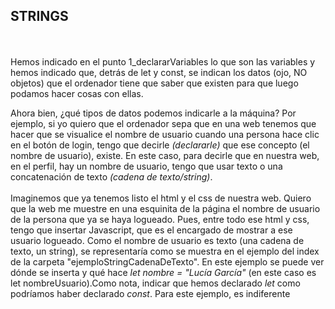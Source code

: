 <h2>STRINGS</h2>
<br>
<br>
Hemos indicado en el punto 1_declararVariables lo que son las variables y hemos indicado que, detrás de let y const, se indican los datos (ojo, NO objetos) que el ordenador tiene que saber que existen para que luego podamos hacer cosas con ellas. 

Ahora bien, ¿qué tipos de datos podemos indicarle a la máquina? Por ejemplo, si yo quiero que el ordenador sepa que en una web tenemos que hacer que se visualice el nombre de usuario cuando una persona hace clic en el botón de login, tengo que decirle <i>(declararle)</i> que ese concepto (el nombre de usuario), existe. En este caso, para decirle que en nuestra web, en el perfil, hay un nombre de usuario, tengo que usar texto o una concatenación de texto <i>(cadena de texto/string)</i>.
<br>
<br>
Imaginemos que ya tenemos listo el html y el css de nuestra web. Quiero que la web me muestre en una esquinita de la página el nombre de usuario de la persona que ya se haya logueado. Pues, entre todo ese html y css, tengo que insertar Javascript, que es el encargado de mostrar a ese usuario logueado. Como el nombre de usuario es texto (una cadena de texto, un string), se representaría como se muestra en el ejemplo del index de la carpeta "ejemploStringCadenaDeTexto". En este ejemplo se puede ver dónde se inserta y qué hace <i>let nombre = "Lucía García"</i> (en este caso es let nombreUsuario).Como nota, indicar que hemos declarado <i>let</i> como podríamos haber declarado <i>const</i>. Para este ejemplo, es indiferente 

